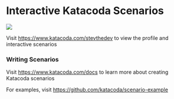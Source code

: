 # Interactive Katacoda Scenarios

[![](http://shields.katacoda.com/katacoda/stevthedev/count.svg)](https://www.katacoda.com/stevthedev "Get your profile on Katacoda.com")

Visit https://www.katacoda.com/stevthedev to view the profile and interactive scenarios

### Writing Scenarios
Visit https://www.katacoda.com/docs to learn more about creating Katacoda scenarios

For examples, visit https://github.com/katacoda/scenario-example

